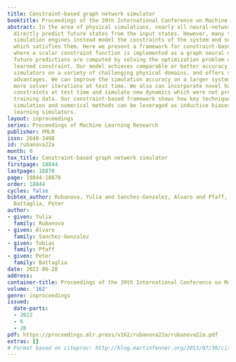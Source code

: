 ```yaml
---
title: Constraint-based graph network simulator
booktitle: Proceedings of the 39th International Conference on Machine Learning
abstract: In the area of physical simulations, nearly all neural-network-based methods
  directly predict future states from the input states. However, many traditional
  simulation engines instead model the constraints of the system and select the state
  which satisfies them. Here we present a framework for constraint-based learned simulation,
  where a scalar constraint function is implemented as a graph neural network, and
  future predictions are computed by solving the optimization problem defined by the
  learned constraint. Our model achieves comparable or better accuracy to top learned
  simulators on a variety of challenging physical domains, and offers several unique
  advantages. We can improve the simulation accuracy on a larger system by applying
  more solver iterations at test time. We also can incorporate novel hand-designed
  constraints at test time and simulate new dynamics which were not present in the
  training data. Our constraint-based framework shows how key techniques from traditional
  simulation and numerical methods can be leveraged as inductive biases in machine
  learning simulators.
layout: inproceedings
series: Proceedings of Machine Learning Research
publisher: PMLR
issn: 2640-3498
id: rubanova22a
month: 0
tex_title: Constraint-based graph network simulator
firstpage: 18844
lastpage: 18870
page: 18844-18870
order: 18844
cycles: false
bibtex_author: Rubanova, Yulia and Sanchez-Gonzalez, Alvaro and Pfaff, Tobias and
  Battaglia, Peter
author:
- given: Yulia
  family: Rubanova
- given: Alvaro
  family: Sanchez-Gonzalez
- given: Tobias
  family: Pfaff
- given: Peter
  family: Battaglia
date: 2022-06-28
address:
container-title: Proceedings of the 39th International Conference on Machine Learning
volume: '162'
genre: inproceedings
issued:
  date-parts:
  - 2022
  - 6
  - 28
pdf: https://proceedings.mlr.press/v162/rubanova22a/rubanova22a.pdf
extras: []
# Format based on citeproc: http://blog.martinfenner.org/2013/07/30/citeproc-yaml-for-bibliographies/
---
```

